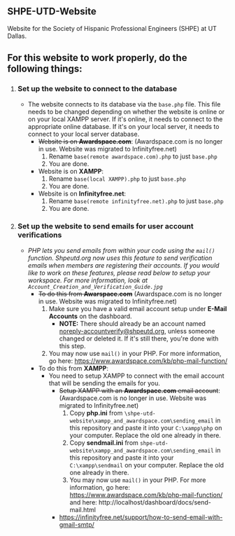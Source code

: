 ## SHPE-UTD-Website
Website for the Society of Hispanic Professional Engineers (SHPE) at UT Dallas.

## For this website to work properly, do the following things:
1. ### Set up the website to connect to the database
   * The website connects to its database via the `base.php` file. This file needs to be changed depending on whether the website is online or on your local XAMPP server. If it's online, it needs to connect to the appropriate online database. If it's on your local server, it needs to connect to your local server database.
     * ~~Website is on **Awardspace.com**~~: (Awardspace.com is no longer in use. Website was migrated to Infinityfree.net)
       1. Rename `base(remote awardspace.com).php` to just `base.php`
       1. You are done.
     * Website is on **XAMPP**:
       1. Rename `base(local XAMPP).php` to just `base.php`
       1. You are done.
     * Website is on **Infinityfree.net**:
       1. Rename `base(remote infinityfree.net).php` to just `base.php`
       1. You are done.
1. ### Set up the website to send emails for user account verifications
   * *PHP lets you send emails from within your code using the `mail()` function. Shpeutd.org now uses this feature to send verification emails when members are registering their accounts. If you would like to work on these features, please read below to setup your workspace. For more information, look at `Account_Creation_and_Verification_Guide.jpg`*
     * ~~To do this from **Awarspace.com**~~ (Awardspace.com is no longer in use. Website was migrated to Infinityfree.net)
       1. Make sure you have a valid email account setup under **E-Mail Accounts** on the dashboard.
           * **NOTE:** There should already be an account named noreply-accountverify@shpeutd.org, unless someone changed or deleted it. If it's still there, you're done with this step.
       1. You may now use `mail()` in your PHP. For more information, go here: https://www.awardspace.com/kb/php-mail-function/
     * To do this from **XAMPP**:
       * You need to setup XAMPP to connect with the email account that will be sending the emails for you.
         * ~~Setup XAMPP with an **Awardspace.com** email account~~: (Awardspace.com is no longer in use. Website was migrated to Infinityfree.net)
           1. Copy **php.ini** from `\shpe-utd-website\xampp_and_awardspace.com\sending_email` in this repository and paste it into your `C:\xampp\php` on your computer. Replace the old one already in there.
           1. Copy **sendmail.ini** from `shpe-utd-website\xampp_and_awardspace.com\sending_email` in this repository and paste it into your `C:\xampp\sendmail` on your computer. Replace the old one already in there.
           1. You may now use `mail()` in your PHP. For more information, go here: https://www.awardspace.com/kb/php-mail-function/ and here: http://localhost/dashboard/docs/send-mail.html
         * https://infinityfree.net/support/how-to-send-email-with-gmail-smtp/
